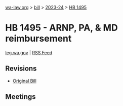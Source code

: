 [wa-law.org](/) > [bill](/bill/) > [2023-24](/bill/2023-24/) > [HB 1495](/bill/2023-24/hb/1495/)

# HB 1495 - ARNP, PA, & MD reimbursement
[leg.wa.gov](https://app.leg.wa.gov/billsummary?BillNumber=1495&Year=2023&Initiative=false) | [RSS Feed](./rss.xml)

## Revisions
* [Original Bill](1/)

## Meetings
